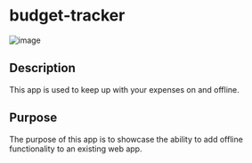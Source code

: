 # budget-tracker
![image](https://user-images.githubusercontent.com/78700475/127922154-1fcfa3fa-994e-4647-a5b8-893555347d6e.png)

## Description
This app is used to keep up with your expenses on and offline.

## Purpose
The purpose of this app is to showcase the ability to add offline functionality to an existing web app.
